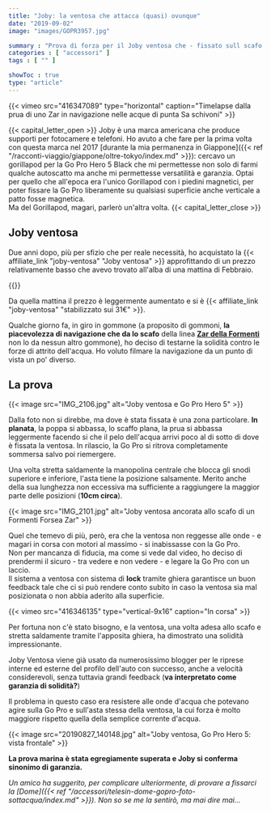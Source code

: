 ```yaml
---
title: "Joby: la ventosa che attacca (quasi) ovunque"
date: "2019-09-02"
image: "images/GOPR3957.jpg"

summary : "Prova di forza per il Joby ventosa che - fissato sull scafo di un gommone Zar - ha sfidato le onde in navigazione e ne è uscita vincitrice."
categories : [ "accessori" ]
tags : [ "" ]

showToc : true
type: "article"
---
```


{{< vimeo src="416347089" type="horizontal" caption="Timelapse dalla prua di uno Zar in navigazione nelle acque di punta Sa schivoni" >}}

{{< capital_letter_open >}}
Joby è una marca americana che produce supporti per fotocamere e telefoni. Ho avuto a che fare per la prima volta con questa marca nel 2017 [durante la mia permanenza in Giappone]({{< ref "/racconti-viaggio/giappone/oltre-tokyo/index.md" >}}): cercavo un gorillapod per la Go Pro Hero 5 Black che mi permettesse non solo di farmi qualche autoscatto ma anche mi permettesse versatilità e garanzia.
Optai per quello che all'epoca era l'unico Gorillapod con i piedini magnetici, per poter fissare la Go Pro liberamente su qualsiasi superficie anche verticale a patto fosse magnetica.  
Ma del Gorillapod, magari, parlerò un'altra volta.
{{< capital_letter_close >}}

## Joby ventosa

Due anni dopo, più per sfizio che per reale necessità, ho acquistato la {{< affiliate_link "joby-ventosa" "Joby ventosa" >}} approfittando di un prezzo relativamente basso che avevo trovato all'alba di una mattina di Febbraio.

{{<vimeo src="416346888" type="vertical-9x16" caption="Direttamente dalla Go Pro, in navigazione" >}}

Da quella mattina il prezzo è leggermente aumentato e si è {{< affiliate_link "joby-ventosa" "stabilizzato sui 31€" >}}.

Qualche giorno fa, in giro in gommone (a proposito di gommoni, **la piacevolezza di navigazione che da lo scafo** della linea **[Zar della Formenti](https://www.zar-formenti.net/)** non lo da nessun altro gommone), ho deciso di testarne la solidità contro le forze di attrito dell'acqua. Ho voluto filmare la navigazione da un punto di vista un po' diverso.

## La prova

{{< image src="IMG_2106.jpg" alt="Joby ventosa e Go Pro Hero 5" >}}

Dalla foto non si direbbe, ma dove è stata fissata è una zona particolare. **In planata**, la poppa si abbassa, lo scaffo plana, la prua si abbassa leggermente facendo si che il pelo dell'acqua arrivi poco al di sotto di dove è fissata la ventosa. In rilascio, la Go Pro si ritrova completamente sommersa salvo poi riemergere.

Una volta stretta saldamente la manopolina centrale che blocca gli snodi superiore e inferiore, l'asta tiene la posizione salsamente. Merito anche della sua lunghezza non eccessiva ma sufficiente a raggiungere la maggior parte delle posizioni (**10cm circa**).

{{< image src="IMG_2101.jpg" alt="Joby ventosa ancorata allo scafo di un Formenti Forsea Zar" >}}

Quel che temevo di più, però, era che la ventosa non reggesse alle onde - e magari in corsa con motori al massimo - si inabissasse con la Go Pro.  
Non per mancanza di fiducia, ma come si vede dal video, ho deciso di prendermi il sicuro - tra vedere e non vedere - e legare la Go Pro con un laccio.  
Il sistema a ventosa con sistema di **lock** tramite ghiera garantisce un buon feedback tale che ci si può rendere conto subito in caso la ventosa sia mal posizionata o non abbia aderito alla superficie.

{{< vimeo src="416346135" type="vertical-9x16" caption="In corsa" >}}

Per fortuna non c'è stato bisogno, e la ventosa, una volta adesa allo scafo e stretta saldamente tramite l'apposita ghiera, ha dimostrato una solidità impressionante.

Joby Ventosa viene già usato da numerosissimo blogger per le riprese interne ed esterne del profilo dell'auto con successo, anche a velocità considerevoli, senza tuttavia grandi feedback (**va interpretato come garanzia di solidità?**)

Il problema in questo caso era resistere alle onde d'acqua che potevano agire sulla Go Pro e sull'asta stessa della ventosa, la cui forza è molto maggiore rispetto quella della semplice corrente d'acqua.

{{< image src="20190827_140148.jpg" alt="Joby ventosa,  Go Pro Hero 5: vista frontale" >}}

**La prova marina è stata egregiamente superata e Joby si conferma sinonimo di garanzia.**

_Un amico ha suggerito, per complicare ulteriormente, di provare a fissarci la [Dome]({{< ref "/accessori/telesin-dome-gopro-foto-sottacqua/index.md" >}}). Non so se me la sentirò, ma mai dire mai..._
